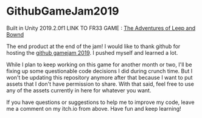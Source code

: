 # GithubGameJam2019

Built in Unity 2019.2.0f1
LINK TO FR33 GAME : [The Adventures of Leep and Bownd](https://iamdrw.itch.io/the-adventures-of-leep-and-bownd)

The end product at the end of the jam! I would like to thank github for hosting the [github gamejam 2019](https://itch.io/jam/game-off-2019). I pushed myself and learned a lot. 

While I plan to keep working on this game for another month or two, I'll be fixing up some questionable code decisions I did during crunch time. But I won't be updating this repository anymore after that because I want to put assets that I don't have permission to share. With that said, feel free to use any of the assets currently in here for whatever you want.

If you have questions or suggestions to help me to improve my code, leave me a comment on my itch.io from above. Have fun and keep learning!